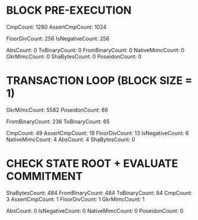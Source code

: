 # BLOCK PRE-EXECUTION

CmpCount: 1280
AssertCmpCount: 1024

FloorDivCount: 256
IsNegativeCount: 256

AbsCount: 0
ToBinaryCount: 0
FromBinaryCount: 0
NativeMimcCount: 0
GkrMimcCount: 0
ShaBytesCount: 0
PoseidonCount: 0

# TRANSACTION LOOP (BLOCK SIZE = 1)

GkrMimcCount: 5582
PoseidonCount: 66

FromBinaryCount: 236
ToBinaryCount: 65

CmpCount: 49
AssertCmpCount: 19
FloorDivCount: 13
IsNegativeCount: 6
NativeMimcCount: 4
AbsCount: 4 <!-- unaccounted -->
ShaBytesCount: 0

# CHECK STATE ROOT + EVALUATE COMMITMENT

ShaBytesCount: 484
FromBinaryCount: 484
ToBinaryCount: 84
CmpCount: 3
AssertCmpCount: 1
FloorDivCount: 1
GkrMimcCount: 1

AbsCount: 0
IsNegativeCount: 0
NativeMimcCount: 0
PoseidonCount: 0
